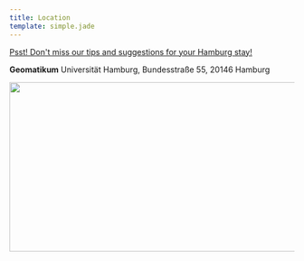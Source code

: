 ```yaml
---
title: Location
template: simple.jade
---
```


[Psst! Don't miss our tips and suggestions for your Hamburg stay!](http://2014.jsunconf.eu/news/hamburg-sightseeing-and-tips/)

**Geomatikum** Universität Hamburg, Bundesstraße 55, 20146 Hamburg

<a href="https://maps.google.com/maps?q=Geomatikum,+Bundesstra%C3%9Fe+55,+Hamburg,+Germany&hl=en&ie=UTF8&ll=53.570288,9.968719&spn=0.036341,0.070295&sll=53.570288,9.968719&sspn=0.073341,0.155354&hq=Geomatikum,+Bundesstra%C3%9Fe+55,+Hamburg,+Germany&t=m&z=14" target="_blank">
    <img height="300" src="http://maps.googleapis.com/maps/api/staticmap?center=53.570288,9.968719&amp;zoom=15&amp;size=635x300&amp;sensor=false&amp;markers=color:0x92137F%7C53.570288,9.968719&amp;visual_refresh=1" width="635">
</a>
